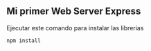 
## Mi primer Web Server Express


Ejecutar este comando para instalar las librerias
```
npm install
```

